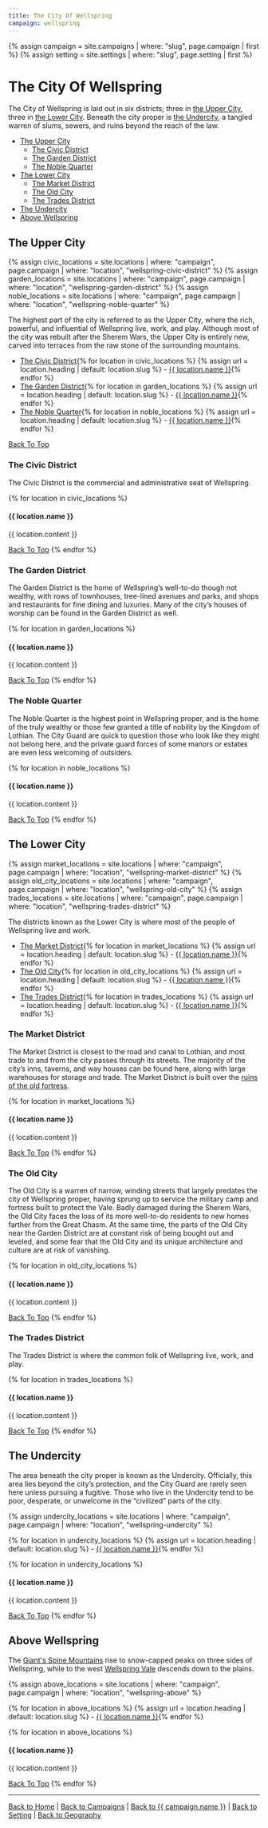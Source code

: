 ```yaml
---
title: The City Of Wellspring
campaign: wellspring
---
```


{% assign campaign = site.campaigns | where: "slug", page.campaign | first %}
{% assign setting = site.settings | where: "slug", page.setting | first %}

# The City Of Wellspring

The City of Wellspring is laid out in six districts; three in [the Upper City](#the-upper-city), three in [the Lower City](#the-lower-city). Beneath the city proper is [the Undercity](#the-undercity), a tangled warren of slums, sewers, and ruins beyond the reach of the law.

- [The Upper City](#the-upper-city)
  - [The Civic District](#the-civic-district)
  - [The Garden District](#the-garden-district)
  - [The Noble Quarter](#the-noble-quarter)
- [The Lower City](#the-lower-city)
  - [The Market District](#the-market-district)
  - [The Old City](#the-old-city)
  - [The Trades District](#the-trades-district)
- [The Undercity](#the-undercity)
- [Above Wellspring](#above-wellspring)

## The Upper City

{% assign civic_locations = site.locations | where: "campaign", page.campaign | where: "location", "wellspring-civic-district" %}
{% assign garden_locations = site.locations | where: "campaign", page.campaign | where: "location", "wellspring-garden-district" %}
{% assign noble_locations = site.locations | where: "campaign", page.campaign | where: "location", "wellspring-noble-quarter" %}

The highest part of the city is referred to as the Upper City, where the rich, powerful, and influential of Wellspring live, work, and play. Although most of the city was rebuilt after the Sherem Wars, the Upper City is entirely new, carved into terraces from the raw stone of the surrounding mountains.

- [The Civic District](#the-civic-district){% for location in civic_locations %}
{% assign url = location.heading | default: location.slug %}  - [{{ location.name }}](#{{url}}){% endfor %}
- [The Garden District](#the-garden-district){% for location in garden_locations %}
{% assign url = location.heading | default: location.slug %}  - [{{ location.name }}](#{{url}}){% endfor %}
- [The Noble Quarter](#the-noble-quarter){% for location in noble_locations %}
{% assign url = location.heading | default: location.slug %}  - [{{ location.name }}](#{{url}}){% endfor %}

[Back To Top](#)

### The Civic District

The Civic District is the commercial and administrative seat of Wellspring.

{% for location in civic_locations %}
#### {{ location.name }}

{{ location.content }}

[Back To Top](#)
{% endfor %}

### The Garden District

The Garden District is the home of Wellspring’s well-to-do though not wealthy, with rows of townhouses, tree-lined avenues and parks, and shops and restaurants for fine dining and luxuries. Many of the city’s houses of worship can be found in the Garden District as well.

{% for location in garden_locations %}
#### {{ location.name }}

{{ location.content }}

[Back To Top](#)
{% endfor %}

### The Noble Quarter

The Noble Quarter is the highest point in Wellspring proper, and is the home of the truly wealthy or those few granted a title of nobility by the Kingdom of Lothian. The City Guard are quick to question those who look like they might not belong here, and the private guard forces of some manors or estates are even less welcoming of outsiders.

{% for location in noble_locations %}
#### {{ location.name }}

{{ location.content }}

[Back To Top](#)
{% endfor %}

## The Lower City

{% assign market_locations = site.locations | where: "campaign", page.campaign | where: "location", "wellspring-market-district" %}
{% assign old_city_locations = site.locations | where: "campaign", page.campaign | where: "location", "wellspring-old-city" %}
{% assign trades_locations = site.locations | where: "campaign", page.campaign | where: "location", "wellspring-trades-district" %}

The districts known as the Lower City is where most of the people of Wellspring live and work.

- [The Market District](#the-market-district){% for location in market_locations %}
{% assign url = location.heading | default: location.slug %}  - [{{ location.name }}](#{{url}}){% endfor %}
- [The Old City](#the-old-city){% for location in old_city_locations %}
{% assign url = location.heading | default: location.slug %}  - [{{ location.name }}](#{{url}}){% endfor %}
- [The Trades District](#the-trades-district){% for location in trades_locations %}
{% assign url = location.heading | default: location.slug %}  - [{{ location.name }}](#{{url}}){% endfor %}

### The Market District

The Market District is closest to the road and canal to Lothian, and most trade to and from the city passes through its streets. The majority of the city’s inns, taverns, and way houses can be found here, along with large warehouses for storage and trade. The Market District is built over the [ruins of the old fortress](#the-fortress-ruins).

{% for location in market_locations %}
#### {{ location.name }}

{{ location.content }}

[Back To Top](#)
{% endfor %}

### The Old City

The Old City is a warren of narrow, winding streets that largely predates the city of Wellspring proper, having sprung up to service the military camp and fortress built to protect the Vale. Badly damaged during the Sherem Wars, the Old City faces the loss of its more well-to-do residents to new homes farther from the Great Chasm. At the same time, the parts of the Old City near the Garden District are at constant risk of being bought out and leveled, and some fear that the Old City and its unique architecture and culture are at risk of vanishing.

{% for location in old_city_locations %}
#### {{ location.name }}

{{ location.content }}

[Back To Top](#)
{% endfor %}

### The Trades District

The Trades District is where the common folk of Wellspring live, work, and play.

{% for location in trades_locations %}
#### {{ location.name }}

{{ location.content }}

[Back To Top](#)
{% endfor %}

## The Undercity

The area beneath the city proper is known as the Undercity. Officially, this area lies beyond the city’s protection, and the City Guard are rarely seen here unless pursuing a fugitive. Those who live in the Undercity tend to be poor, desperate, or unwelcome in the “civilized” parts of the city.

{% assign undercity_locations = site.locations | where: "campaign", page.campaign | where: "location", "wellspring-undercity" %}

{% for location in undercity_locations %}
{% assign url = location.heading | default: location.slug %}  - [{{ location.name }}](#{{url}}){% endfor %}

{% for location in undercity_locations %}
#### {{ location.name }}

{{ location.content }}

[Back To Top](#)
{% endfor %}

## Above Wellspring

The [Giant's Spine Mountains]({{site.baseurl}}/campaigns/wellspring/setting/geography#the-giants-spine-mountains) rise to snow-capped peaks on three sides of Wellspring, while to the west [Wellspring Vale]({{site.baseurl}}/campaigns/wellspring/setting/geography#wellspring-vale) descends down to the plains.

{% assign above_locations = site.locations | where: "campaign", page.campaign | where: "location", "wellspring-above" %}

{% for location in above_locations %}
{% assign url = location.heading | default: location.slug %}  - [{{ location.name }}](#{{url}}){% endfor %}

{% for location in above_locations %}
#### {{ location.name }}

{{ location.content }}

[Back To Top](#)
{% endfor %}

---

[Back to Home]({{site.baseurl}}/)
|
[Back to Campaigns]({{site.baseurl}}/campaigns)
|
[Back to {{ campaign.name }}]({{site.baseurl}}/campaigns/{{campaign.slug}})
|
[Back to Setting]({{site.baseurl}}/campaigns/{{campaign.slug}}/setting)
|
[Back to Geography]({{site.baseurl}}/campaigns/{{campaign.slug}}/setting/geography)
